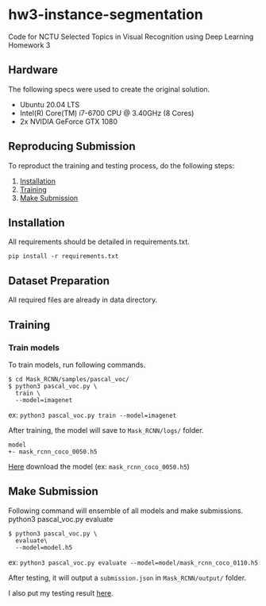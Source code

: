 # hw3-instance-segmentation
Code for NCTU Selected Topics in Visual Recognition using Deep Learning Homework 3

## Hardware
The following specs were used to create the original solution.
- Ubuntu 20.04 LTS
- Intel(R) Core(TM) i7-6700 CPU @ 3.40GHz (8 Cores)
- 2x NVIDIA GeForce GTX 1080

## Reproducing Submission
To reproduct the training and testing process, do the following steps:
1. [Installation](#installation)
2. [Training](#training)
3. [Make Submission](#make-submission)

## Installation
All requirements should be detailed in requirements.txt.
```
pip install -r requirements.txt
```

## Dataset Preparation
All required files are already in data directory.

## Training

### Train models
To train models, run following commands.

```
$ cd Mask_RCNN/samples/pascal_voc/
$ python3 pascal_voc.py \
  train \
  --model=imagenet
```
ex: `python3 pascal_voc.py train --model=imagenet`

After training, the model will save to `Mask_RCNN/logs/` folder.
```
model
+- mask_rcnn_coco_0050.h5
```
[Here](https://drive.google.com/drive/folders/17wW7i1jNhWoWXyMpot97sT2rHYj3tM6g?usp=sharing) download the model (ex: `mask_rcnn_coco_0050.h5`)

## Make Submission
Following command will ensemble of all models and make submissions.
python3 pascal_voc.py evaluate
```
$ python3 pascal_voc.py \
  evaluate\
  --model=model.h5
```
ex: `python3 pascal_voc.py evaluate --model=model/mask_rcnn_coco_0110.h5`

After testing, it will output a `submission.json` in `Mask_RCNN/output/` folder.

I also put my testing result [here](https://drive.google.com/drive/folders/1SdG-fKzXxGuGdml9I5aXNkObh0DPv_a0?usp=sharing).
